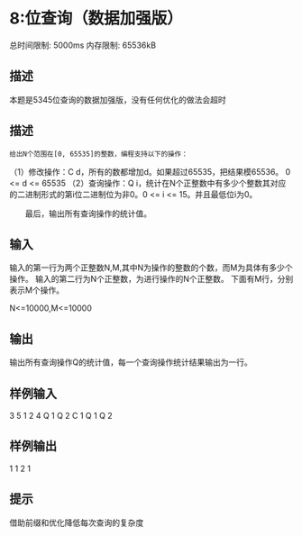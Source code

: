 # 8:位查询（数据加强版）

总时间限制: 5000ms 内存限制: 65536kB
## 描述
本题是5345位查询的数据加强版，没有任何优化的做法会超时

## 描述

    给出N个范围在[0, 65535]的整数，编程支持以下的操作：


（1）修改操作：C d，所有的数都增加d。如果超过65535，把结果模65536。 0 <= d <= 65535
（2）查询操作：Q i，统计在N个正整数中有多少个整数其对应的二进制形式的第i位二进制位为非0。0 <= i <= 15。并且最低位i为0。


　　最后，输出所有查询操作的统计值。

## 输入
输入的第一行为两个正整数N,M,其中N为操作的整数的个数，而M为具体有多少个操作。
输入的第二行为N个正整数，为进行操作的N个正整数。
下面有M行，分别表示M个操作。

N<=10000,M<=10000
## 输出
输出所有查询操作Q的统计值，每一个查询操作统计结果输出为一行。
## 样例输入
3 5
1 2 4
Q 1
Q 2
C 1
Q 1
Q 2
## 样例输出
1
1
2
1
## 提示
借助前缀和优化降低每次查询的复杂度
